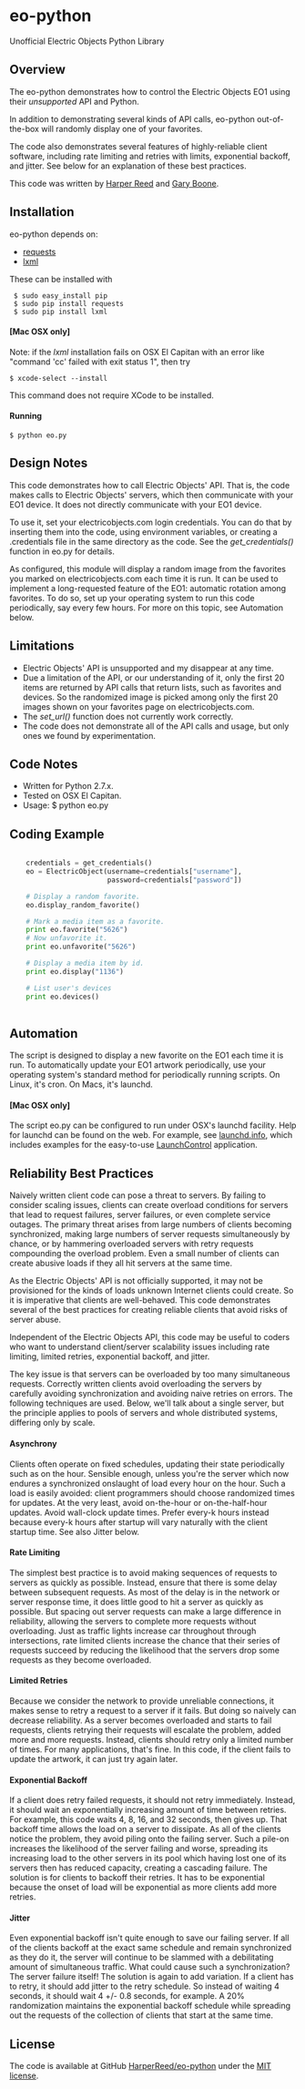 # eo-python

Unofficial Electric Objects Python Library

## Overview

The eo-python demonstrates how to control the Electric Objects EO1 using their *unsupported* API and Python. 

In addition to demonstrating several kinds of API calls, eo-python out-of-the-box will randomly display one of your favorites. 

The code also demonstrates several features of highly-reliable client software, including rate limiting and retries with limits, exponential backoff, and jitter. See below for an explanation of these best practices.

This code was written by [Harper Reed](https://github.com/harperreed) and [Gary Boone](https://github.com/garyboone).

## Installation

eo-python depends on:

* [requests](http://docs.python-requests.org/en/latest/)
* [lxml](http://lxml.de/)

These can be installed with

     $ sudo easy_install pip
     $ sudo pip install requests
     $ sudo pip install lxml

#### [Mac OSX only]
Note: if the *lxml* installation fails on OSX El Capitan with an error like "command 'cc' failed with exit status 1", then try

    $ xcode-select --install

This command does not require XCode to be installed.

#### Running

    $ python eo.py


## Design Notes

This code demonstrates how to call Electric Objects' API. That is, the code makes calls to Electric Objects' servers, which then communicate with your EO1 device. It does not directly communicate with your EO1 device.

To use it, set your electricobjects.com login credentials. You can do that by inserting them into the code, using environment variables, or creating a .credentials file in the same directory as the code. See the *get_credentials()* function in eo.py for details.

As configured, this module will display a random image from the favorites you marked on electricobjects.com each time it is run. It can be used to implement a long-requested feature of the EO1: automatic rotation among favorites. To do so, set up your operating system to run this code periodically, say every few hours. For more on this topic, see Automation below.


## Limitations

* Electric Objects' API is unsupported and my disappear at any time.
* Due a limitation of the API, or our understanding of it, only the first 20 items are returned by API calls that return lists, such as favorites and devices. So the randomized image is picked among only the first 20 images shown on your favorites page on electricobjects.com.
* The *set_url()* function does not currently work correctly.
* The code does not demonstrate all of the API calls and usage, but only ones we found by experimentation.


## Code Notes

* Written for Python 2.7.x. 
* Tested on OSX El Capitan.
* Usage: $ python eo.py


## Coding Example


```python

    credentials = get_credentials()
    eo = ElectricObject(username=credentials["username"],
                        password=credentials["password"])

    # Display a random favorite.
    eo.display_random_favorite()

    # Mark a media item as a favorite.
    print eo.favorite("5626")
    # Now unfavorite it.
    print eo.unfavorite("5626")

    # Display a media item by id.
    print eo.display("1136")

    # List user's devices
    print eo.devices()
        
```

## Automation

The script is designed to display a new favorite on the EO1 each time it is run. To automatically update your EO1 artwork periodically, use your operating system's standard method for periodically running scripts. On Linux, it's cron. On Macs, it's launchd.


#### [Mac OSX only]
The script eo.py can be configured to run under OSX's launchd facility. Help for launchd can be found on the web. For example, see [launchd.info](http://launchd.info/), which includes examples for the easy-to-use [LaunchControl](http://www.soma-zone.com/LaunchControl/) application.

## Reliability Best Practices

Naively written client code can pose a threat to servers. By failing to consider scaling issues, clients can create overload conditions for servers that lead to request failures, server failures, or even complete service outages. The primary threat arises from large numbers of clients becoming synchronized, making large numbers of server requests simultaneously by chance, or by hammering overloaded servers with retry requests compounding the overload problem. Even a small number of clients can create abusive loads if they all hit servers at the same time. 

As the Electric Objects' API is not officially supported, it may not be provisioned for the kinds of loads unknown Internet clients could create. So it is imperative that clients are well-behaved. This code demonstrates several of the best practices for creating reliable clients that avoid risks of server abuse.

Independent of the Electric Objects API, this code may be useful to coders who want to understand client/server scalability issues including rate limiting, limited retries, exponential backoff, and jitter.

The key issue is that servers can be overloaded by too many simultaneous requests. Correctly written clients avoid overloading the servers by carefully avoiding synchronization and avoiding naive retries on errors. The following techniques are used. Below, we'll talk about a single server, but the principle applies to pools of servers and whole distributed systems, differing only by scale.

#### Asynchrony

Clients often operate on fixed schedules, updating their state periodically such as on the hour. Sensible enough, unless you're the server which now endures a synchronized onslaught of load every hour on the hour. Such a load is easily avoided: client programmers should choose randomized times for updates. At the very least, avoid on-the-hour or on-the-half-hour updates. Avoid wall-clock update times. Prefer every-k hours instead because every-k hours after startup will vary naturally with the client startup time. See also Jitter below.

#### Rate Limiting

The simplest best practice is to avoid making sequences of requests to servers as quickly as possible. Instead, ensure that there is some delay between subsequent requests. As most of the delay is in the network or server response time, it does little good to hit a server as quickly as possible. But spacing out server requests can make a large difference in reliability, allowing the servers to complete more requests without overloading. Just as traffic lights increase car throughout through intersections, rate limited clients increase the chance that their series of requests succeed by reducing the likelihood that the servers drop some requests as they become overloaded.

#### Limited Retries

Because we consider the network to provide unreliable connections, it makes sense to retry a request to a server if it fails. But doing so naively can decrease reliability. As a server becomes overloaded and starts to fail requests, clients retrying their requests will escalate the problem, added more and more requests. Instead, clients should retry only a limited number of times. For many applications, that's fine. In this code, if the client fails to update the artwork, it can just try again later.

#### Exponential Backoff

If a client does retry failed requests, it should not retry immediately. Instead, it should wait an exponentially increasing amount of time between retries. For example, this code waits 4, 8, 16, and 32 seconds, then gives up. That backoff time allows the load on a server to dissipate. As all of the clients notice the problem, they avoid piling onto the failing server. Such a pile-on increases the likelihood of the server failing and worse, spreading its increasing load to the other servers in its pool which having lost one of its servers then has reduced capacity, creating a cascading failure. The solution is for clients to backoff their retries. It has to be exponential because the onset of load will be exponential as more clients add more retries.

#### Jitter

Even exponential backoff isn't quite enough to save our failing server. If all of the clients backoff at the exact same schedule and remain synchronized as they do it, the server will continue to be slammed with a debilitating amount of simultaneous traffic. What could cause such a synchronization? The server failure itself! The solution is again to add variation. If a client has to retry, it should add jitter to the retry schedule. So instead of waiting 4 seconds, it should wait 4 +/- 0.8 seconds, for example. A 20% randomization maintains the exponential backoff schedule while spreading out the requests of the collection of clients that start at the same time.


## License
The code is available at GitHub [HarperReed/eo-python](https://github.com/harperreed/eo-python) under the [MIT license](http://opensource.org/licenses/mit-license.php).